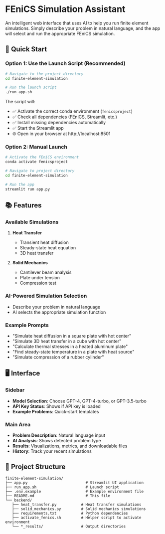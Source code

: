 # FEniCS Simulation Assistant

An intelligent web interface that uses AI to help you run finite element simulations. Simply describe your problem in natural language, and the app will select and run the appropriate FEniCS simulation.

## 🚀 Quick Start

### Option 1: Use the Launch Script (Recommended)

```bash
# Navigate to the project directory
cd finite-element-simulation

# Run the launch script
./run_app.sh
```

The script will:
- ✅ Activate the correct conda environment (`fenicsproject`)
- ✅ Check all dependencies (FEniCS, Streamlit, etc.)
- ✅ Install missing dependencies automatically
- ✅ Start the Streamlit app
- 🌐 Open in your browser at http://localhost:8501

### Option 2: Manual Launch

```bash
# Activate the FEniCS environment
conda activate fenicsproject

# Navigate to project directory
cd finite-element-simulation

# Run the app
streamlit run app.py
```

## 📚 Features

### Available Simulations

1. **Heat Transfer**
   - Transient heat diffusion
   - Steady-state heat equation
   - 3D heat transfer

2. **Solid Mechanics**
   - Cantilever beam analysis
   - Plate under tension
   - Compression test

### AI-Powered Simulation Selection

- Describe your problem in natural language
- AI selects the appropriate simulation function


### Example Prompts

- "Simulate heat diffusion in a square plate with hot center"
- "Simulate 3D heat transfer in a cube with hot center"
- "Calculate thermal stresses in a heated aluminum plate"
- "Find steady-state temperature in a plate with heat source"
- "Simulate compression of a rubber cylinder"

## 🖥️ Interface

### Sidebar
- **Model Selection**: Choose GPT-4, GPT-4-turbo, or GPT-3.5-turbo
- **API Key Status**: Shows if API key is loaded
- **Example Problems**: Quick-start templates

### Main Area
- **Problem Description**: Natural language input
- **AI Analysis**: Shows detected problem type
- **Results**: Visualizations, metrics, and downloadable files
- **History**: Track your recent simulations

## 📁 Project Structure

```
finite-element-simulation/
├── app.py                          # Streamlit UI application
├── run_app.sh                      # Launch script
├── .env.example                    # Example environment file
├── README.md                       # This file
└── backend/
   ├── heat_transfer.py           # Heat transfer simulations
   ├── solid_mechanics.py         # Solid mechanics simulations
   ├── requirements.txt           # Python dependencies
   ├── activate_fenics.sh         # Helper script to activate environment
   └── *_results/                 # Output directories
```

